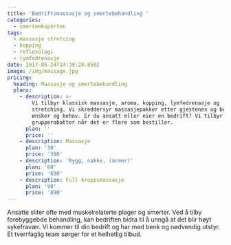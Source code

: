 ```yaml
---
title: 'Bedriftsmassasje og smertebehandling '
categories:
  - smerteeksperten
tags:
  - massasje stretcing
  - kopping
  - reflexologi
  - lymfedrenasje
date: 2017-05-24T14:39:28.850Z
image: /img/massage.jpg
pricing:
  heading: Massasje og smertebehandling
  plans:
    - description: >-
        Vi tilbyr klassisk massasje, aroma, kopping, lymfedrenasje og
        stretching. Vi skreddersyr massasjepakker etter gjestenes og bedriftenes
        ønsker og behov. Er du ansatt eller eier en bedrift? Vi tilbyr
        grupperabatter når det er flere som bestiller. 
      plan: ''
      price: ''
    - description: Massasje
      plan: '30'
      price: '390'
    - description: 'Rygg, nakke, (armer)'
      plan: '60'
      price: '690'
    - description: Full kroppsmassasje
      plan: '90'
      price: '890'
---
```

Ansatte sliter ofte med muskelrelaterte plager og smerter. Ved å tilby forebyggebde behandling, kan bedriften bidra til å unngå at det blir høyt sykefravær. Vi kommer til din bedrift og har med benk og nødvendig utstyr. Et tverrfaglig team sørger for et helhetlig tilbud.
